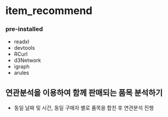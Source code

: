# item_recommend
### pre-installed
- readxl
- devtools
- RCurl
- d3Network
- igraph
- arules

## 연관분석을 이용하여 함께 판매되는 품목 분석하기
- 동일 날짜 및 시간, 동일 구매자 별로 품목을 합친 후 연관분석 진행
